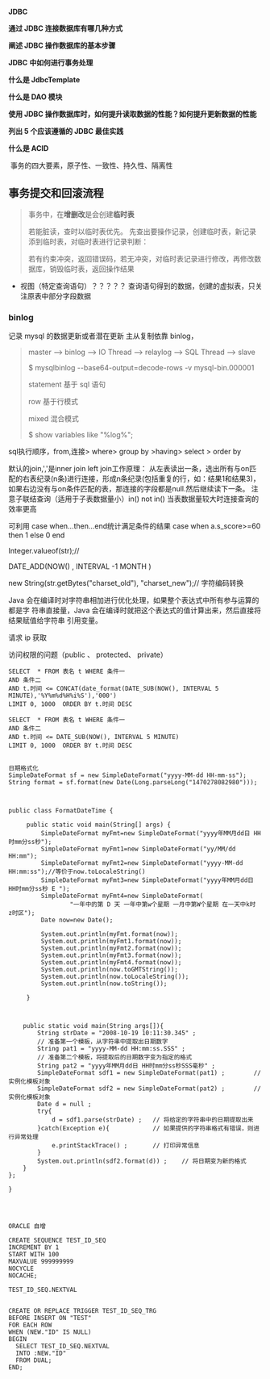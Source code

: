  

**JDBC**

 

**通过 JDBC 连接数据库有哪几种方式**

**阐述 JDBC 操作数据库的基本步骤**

**JDBC** **中如何进行事务处理**

**什么是 JdbcTemplate**

**什么是 DAO 模块**

**使用 JDBC 操作数据库时，如何提升读取数据的性能？如何提升更新数据的性能**

**列出 5 个应该遵循的 JDBC 最佳实践**



**什么是 ACID**

​     事务的四大要素，原子性、一致性、持久性、隔离性



## 事务提交和回滚流程

> 事务中，在**增删改**是会创建**临时表**
>
> 若能脏读，查时以临时表优先。
> 先查出要操作记录，创建临时表，新记录添到临时表，对临时表进行记录判断：
>
> 若有约束冲突，返回错误码，若无冲突，对临时表记录进行修改，再修改数据库，销毁临时表，返回操作结果



* 视图（特定查询语句）？？？？？
  查询语句得到的数据，创建的虚拟表，只关注原表中部分字段数据



### binlog

记录 mysql 的数据更新或者潜在更新
主从复制依靠 binlog， 

> master --> binlog --> IO Thread --> relaylog --> SQL Thread --> slave
>
> $ mysqlbinlog --base64-output=decode-rows -v mysql-bin.000001
>
> statement  基于 sql 语句
>
> row  基于行模式
>
> mixed  混合模式
>
> $ show variables like "%log%";



sql执行顺序，from,连接> where> group by  >having> select > order by

默认的join,','是inner join
left join工作原理：
从左表读出一条，选出所有与on匹配的右表纪录(n条)进行连接，形成n条纪录(包括重复的行，如：结果1和结果3)，如果右边没有与on条件匹配的表，那连接的字段都是null.然后继续读下一条。
注意子联结查询（适用于子表数据量小）in() not in()
当表数据量较大时连接查询的效率更高

可利用 case when...then...end统计满足条件的结果 
case when a.s_score>=60 then 1 else 0 end





Integer.valueof(str);// 

DATE_ADD(NOW() ,  INTERVAL  -1 MONTH )

new  String(str.getBytes("charset_old"), "charset_new");// 字符编码转换

Java 会在编译时对字符串相加进行优化处理，如果整个表达式中所有参与运算的都是字
符串直接量，Java 会在编译时就把这个表达式的值计算出来，然后直接将结果赋值给字符串
引用变量。

请求 ip 获取

访问权限的问题（public 、 protected、 private）

```
SELECT  * FROM 表名 t WHERE 条件一 
AND 条件二
AND t.时间 <= CONCAT(date_format(DATE_SUB(NOW(), INTERVAL 5 MINUTE),'%Y%m%d%H%i%S'),'000')
LIMIT 0, 1000  ORDER BY t.时间 DESC

SELECT  * FROM 表名 t WHERE 条件一 
AND 条件二
AND t.时间 <= DATE_SUB(NOW(), INTERVAL 5 MINUTE)
LIMIT 0, 1000  ORDER BY t.时间 DESC


日期格式化
SimpleDateFormat sf = new SimpleDateFormat("yyyy-MM-dd HH-mm-ss");
String format = sf.format(new Date(Long.parseLong("1470278082980")));



public class FormatDateTime {
 
     public static void main(String[] args) {
         SimpleDateFormat myFmt=new SimpleDateFormat("yyyy年MM月dd日 HH时mm分ss秒");
         SimpleDateFormat myFmt1=new SimpleDateFormat("yy/MM/dd HH:mm"); 
         SimpleDateFormat myFmt2=new SimpleDateFormat("yyyy-MM-dd HH:mm:ss");//等价于now.toLocaleString()
         SimpleDateFormat myFmt3=new SimpleDateFormat("yyyy年MM月dd日 HH时mm分ss秒 E ");
         SimpleDateFormat myFmt4=new SimpleDateFormat(
                 "一年中的第 D 天 一年中第w个星期 一月中第W个星期 在一天中k时 z时区");
         Date now=new Date();
         
         System.out.println(myFmt.format(now));
         System.out.println(myFmt1.format(now));
         System.out.println(myFmt2.format(now));
         System.out.println(myFmt3.format(now));
         System.out.println(myFmt4.format(now));
         System.out.println(now.toGMTString());
         System.out.println(now.toLocaleString());
         System.out.println(now.toString());
         
     }   
     
     
       
    public static void main(String args[]){  
        String strDate = "2008-10-19 10:11:30.345" ;  
        // 准备第一个模板，从字符串中提取出日期数字  
        String pat1 = "yyyy-MM-dd HH:mm:ss.SSS" ;  
        // 准备第二个模板，将提取后的日期数字变为指定的格式  
        String pat2 = "yyyy年MM月dd日 HH时mm分ss秒SSS毫秒" ;  
        SimpleDateFormat sdf1 = new SimpleDateFormat(pat1) ;        // 实例化模板对象  
        SimpleDateFormat sdf2 = new SimpleDateFormat(pat2) ;        // 实例化模板对象  
        Date d = null ;  
        try{  
            d = sdf1.parse(strDate) ;   // 将给定的字符串中的日期提取出来  
        }catch(Exception e){            // 如果提供的字符串格式有错误，则进行异常处理  
            e.printStackTrace() ;       // 打印异常信息  
        }  
        System.out.println(sdf2.format(d)) ;    // 将日期变为新的格式  
    }  
}; 
 
}




ORACLE 自增

CREATE SEQUENCE TEST_ID_SEQ
INCREMENT BY 1
START WITH 100
MAXVALUE 999999999
NOCYCLE
NOCACHE;

TEST_ID_SEQ.NEXTVAL


CREATE OR REPLACE TRIGGER TEST_ID_SEQ_TRG
BEFORE INSERT ON "TEST"
FOR EACH ROW
WHEN (NEW."ID" IS NULL)
BEGIN
  SELECT TEST_ID_SEQ.NEXTVAL
  INTO :NEW."ID"
  FROM DUAL;
END;
```























